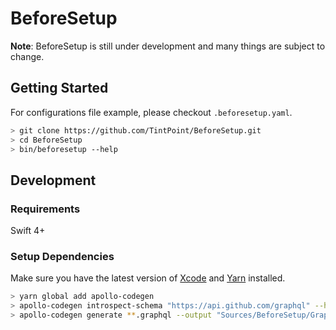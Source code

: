 # BeforeSetup

**Note**: BeforeSetup is still under development and many things are subject to change.

## Getting Started

For configurations file example, please checkout `.beforesetup.yaml`.

```bash
> git clone https://github.com/TintPoint/BeforeSetup.git
> cd BeforeSetup
> bin/beforesetup --help
```

## Development

### Requirements

Swift 4+

### Setup Dependencies

Make sure you have the latest version of [Xcode](https://developer.apple.com/xcode/) and [Yarn](https://yarnpkg.com) installed.

```bash
> yarn global add apollo-codegen
> apollo-codegen introspect-schema "https://api.github.com/graphql" --header "Authorization: Bearer <token>"
> apollo-codegen generate **.graphql --output "Sources/BeforeSetup/GraphQL/API.swift"
```
